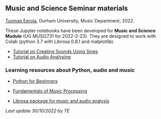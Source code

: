 ## Music and Science Seminar materials

[Tuomas Eerola](https://www.durham.ac.uk/staff/tuomas-eerola/), Durham University, Music Department, 2022.



These Jupyter notebooks have been developed for **Music and Science Module** (UG MUSI2731 for 2022-2-23). They are designed to work with Colab (python 3.7 with Librosa 0.8.1 and matplotlib).

- [Tutorial on Creating Sounds Using Sines](https://colab.research.google.com/github/tuomaseerola/music_and_science_seminar/blob/master/seminar2B.ipynb)
- [Tutorial on Audio Analysing](https://colab.research.google.com/github/tuomaseerola/music_and_science_seminar/blob/master/seminar2A.ipynb)

### Learning resources about Python, audio and music

- [Python for Beginners](https://www.python.org/about/gettingstarted/)

- [Fundamentals of Music Processing](https://www.audiolabs-erlangen.de/resources/MIR/FMP/C0/C0.html)

- [Librosa package for music and audio analysis](https://librosa.org/doc/0.8.1/index.html)

_Last update 30/10/2022 by TE_
